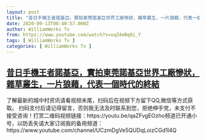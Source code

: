 ```yaml
---
layout: post
title: "昔日手機王者諾基亞，實拍東莞諾基亞世界工廠慘狀，雜草叢生，一片狼藉，代表一個時代的終結"
date: 2020-09-13T00:40:57.000Z
author: WilliamWorks Tv
from: https://www.youtube.com/watch?v=vqZ4eBq0i_Y
tags: [ WilliamWorks Tv ]
categories: [ WilliamWorks Tv ]
---
```

<!--1599957657000-->
[昔日手機王者諾基亞，實拍東莞諾基亞世界工廠慘狀，雜草叢生，一片狼藉，代表一個時代的終結](https://www.youtube.com/watch?v=vqZ4eBq0i_Y)
------

<div>
了解最新的城中村资讯请看视频末尾，扫码后在视频下方留下QQ,微信等方式获取。 扫码支付后请记得留言，否则我无法及时联系到您，拒绝伸手党，未支付不接受咨询！打赏二维码视频链接：https://youtu.be/qaZFvgEOzho频道已开通小号，以防丢失请大家订阅我的备用频道：https://www.youtube.com/channel/UCzmDgVe5QUDqLoizCGd1l4Q
</div>
